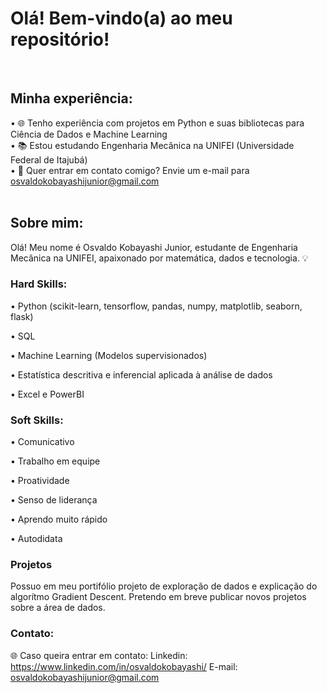 # Olá! Bem-vindo(a) ao meu repositório!
<br>



## Minha experiência:
• 🌐 Tenho experiência com projetos em Python e suas bibliotecas para Ciência de Dados e Machine Learning<br>
• 📚 Estou estudando Engenharia Mecânica na UNIFEI (Universidade Federal de Itajubá) <br>
• 📧 Quer entrar em contato comigo? Envie um e-mail para osvaldokobayashijunior@gmail.com <br>
<br>

## Sobre mim:
Olá! Meu nome é Osvaldo Kobayashi Junior, estudante de Engenharia Mecânica na UNIFEI, apaixonado por matemática, dados e tecnologia. 💡<br>

### Hard Skills:
• Python (scikit-learn, tensorflow, pandas, numpy, matplotlib, seaborn, flask)

• SQL

• Machine Learning (Modelos supervisionados)

• Estatística descritiva e inferencial aplicada à análise de dados

• Excel e PowerBI
<br>
### Soft Skills:
• Comunicativo

• Trabalho em equipe

• Proatividade

• Senso de liderança

• Aprendo muito rápido

• Autodidata
<br>

### Projetos

Possuo em meu portifólio projeto de exploração de dados e explicação do algorítmo Gradient Descent. Pretendo em breve publicar novos projetos sobre a área de dados.

### Contato:

🌐 Caso queira entrar em contato:
Linkedin: https://www.linkedin.com/in/osvaldokobayashi/
E-mail: osvaldokobayashijunior@gmail.com
